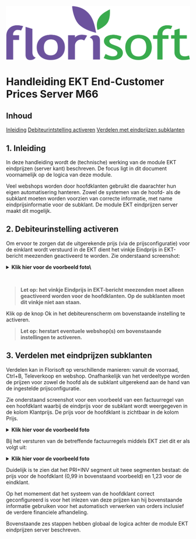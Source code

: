 <img src="../../fslogo.png"/>

# Handleiding EKT End-Customer Prices Server M66

## Inhoud
[Inleiding](#1-inleiding)
[Debiteurintstelling activeren](#2-debiteurinstelling-activeren)
[Verdelen met eindprijzen subklanten](#3-verdelen-met-eindprijzen-subklanten)


## 1. Inleiding
In deze handleiding wordt de (technische) werking van de module EKT eindprijzen (server kant) beschreven. De focus ligt in dit document voornamelijk op de logica van deze module.

Veel webshops worden door hoofdklanten gebruikt die daarachter hun eigen automatisering hanteren. Zowel de systemen van de hoofd- als de subklant moeten worden voorzien van correcte informatie, met name eindprijsinformatie voor de subklant. De module EKT eindprijzen server maakt dit mogelijk.


## 2. Debiteurinstelling activeren
Om ervoor te zorgen dat de uitgerekende prijs (via de prijsconfiguratie) voor de einklant wordt verstuurd in de EKT dient het vinkje Eindprijs in EKT-bericht meezenden geactiveerd te worden. Zie onderstaand screenshot:


<details><summary><b>Klik hier voor de voorbeeld foto\</b></summary><img src=".mediaNL/foto1.png"></details>

&nbsp;

>**Let op: het vinkje Eindprijs in EKT-bericht meezenden moet alleen geactiveerd worden voor de hoofdklanten. Op de subklanten moet dit vinkje niet aan staan.**

Klik op de knop Ok in het debiteurenscherm om bovenstaande instelling te activeren.

>**Let op: herstart eventuele webshop(s) om bovenstaande instellingen te activeren.**

## 3. Verdelen met eindprijzen subklanten

Verdelen kan in Florisoft op verschillende manieren: vanuit de voorraad, Ctrl+B, Televerkoop en webshop. Onafhankelijk van het verdeeltype worden de prijzen voor zowel de hoofd als de subklant uitgerekend aan de hand van de ingestelde prijsconfiguratie.

Zie onderstaand screenshot voor een voorbeeld van een factuurregel van een hoofdklant waarbij de eindprijs voor de subklant wordt weergegeven in de kolom Klantprijs. De prijs voor de hoofdklant is zichtbaar in de kolom Prijs.

<details><summary><b>Klik hier voor de voorbeeld foto</b></summary><img src=".mediaNL/foto2.png"></details>

Bij het versturen van de betreffende factuurregels middels EKT ziet dit er als volgt uit:

<details><summary><b>Klik hier voor de voorbeeld foto</b></summary><img src=".mediaNL/foto3.png"></details>

Duidelijk is te zien dat het PRI+INV segment uit twee segmenten bestaat: de prijs voor de hoofdklant (0,99 in bovenstaand voorbeeld) en 1,23 voor de eindklant.

Op het momement dat het systeem van de hoofdklant correct geconfigureerd is voor het inlezen van deze prijzen kan hij bovenstaande informatie gebruiken voor het automatisch verwerken van orders inclusief de verdere financiele afhandeling.

Bovenstaande zes stappen hebben globaal de logica achter de module EKT eindprijzen server beschreven.